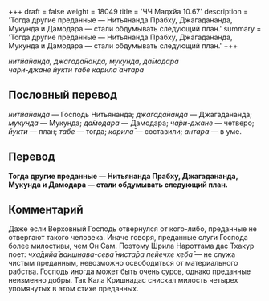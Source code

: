 +++
draft = false
weight = 18049
title = 'ЧЧ Мадхйа 10.67'
description = 'Тогда другие преданные — Нитьянанда Прабху, Джагадананда, Мукунда и Дамодара — стали обдумывать следующий план.'
summary = 'Тогда другие преданные — Нитьянанда Прабху, Джагадананда, Мукунда и Дамодара — стали обдумывать следующий план.'
+++

_нитйа̄нанда, джагада̄нанда, мукунда, да̄модара  
ча̄ри-джане йукти табе карила̄ антара_

## Пословный перевод

_нитйа̄нанда_ — Господь Нитьянанда; _джагада̄нанда_ — Джагадананда; _мукунда_ — Мукунда; _да̄модара_ — Дамодара; _ча̄ри_\-_джане_ — четверо; _йукти_ — план; _табе_ — тогда; _карила̄_ — составили; _антара_ — в уме.

## Перевод

**Тогда другие преданные — Нитьянанда Прабху, Джагадананда, Мукунда и Дамодара — стали обдумывать следующий план.**

## Комментарий

Даже если Верховный Господь отвернулся от кого-либо, преданные не отвергают такого человека. Иначе говоря, преданные слуги Господа более милостивы, чем Он Сам. Поэтому Шрила Нароттама дас Тхакур поет: _чха̄д̣ийа̄ ваишн̣ава-сева̄ ниста̄ра пейечхе кеба̄ —_ не служа чистым преданным, невозможно освободиться от материального рабства. Господь иногда может быть очень суров, однако преданные неизменно добры. Так Кала Кришнадас снискал милость четырех упомянутых в этом стихе преданных.
